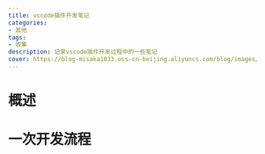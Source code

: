 ```yaml
---
title: vscode插件开发笔记
categories:
- 其他
tags: 
- 收集
description: 记录vscode插件开发过程中的一些笔记
cover: https://blog-misaka1033.oss-cn-beijing.aliyuncs.com/blog/images/84227877_p0.webp
---
```


# 概述

# 一次开发流程

